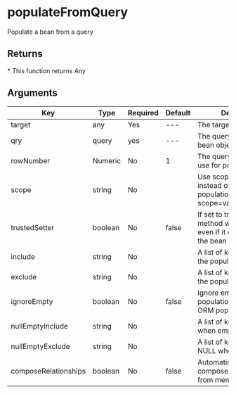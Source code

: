 # populateFromQuery

Populate a bean from a query

## Returns

\* This function returns Any

## Arguments

| Key                  | Type    | Required | Default | Description                                                                            |
| -------------------- | ------- | -------- | ------- | -------------------------------------------------------------------------------------- |
| target               | any     | Yes      | ---     | The target to populate                                                                 |
| qry                  | query   | yes      | ---     | The query to populate the bean object with                                             |
| rowNumber            | Numeric | No       | 1       | The query row number to use for population                                             |
| scope                | string  | No       |         | Use scope injection instead of setters population. Ex: scope=variables.instance.       |
| trustedSetter        | boolean | No       | false   | If set to true, the setter method will be called even if it does not exist in the bean |
| include              | string  | No       |         | A list of keys to include in the population                                            |
| exclude              | string  | No       |         | A list of keys to exclude in the population                                            |
| ignoreEmpty          | boolean | No       | false   | Ignore empty values on populations, great for ORM population                           |
| nullEmptyInclude     | string  | No       |         | A list of keys to NULL when empty                                                      |
| nullEmptyExclude     | string  | No       |         | A list of keys to NOT NULL when empty                                                  |
| composeRelationships | boolean | No       | false   | Automatically attempt to compose relationships from memento                            |
